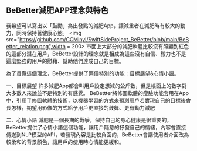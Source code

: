 ## BeBetter減肥APP理念與特色
我希望可以寫出以「鼓勵」為出發點的減肥App，讓減重者在減肥時有較大的動力，同時保持著健康心態。
<img src="https://github.com/CCMinyi/SwiftSideProject_BeBetter/blob/main/BeBetter_relation.png",width = 200>
市面上大部分的減肥軟體比較沒有照顧到紅色的這部分潛在用戶，BeBetter設計的理念就是相成為這些沒有自信、毅力也不是這麼堅強的用戶的慰藉、幫助他們達成自己的目標。

為了貫徹這個理念，BeBetter提供了兩個特別的功能：目標展望&心情小語。

一、目標展望
許多減肥App都會叫用戶設定想減的公斤數，但是帳面上的數字對大多數人來說並不是特別的有感覺。
BeBettter將修圖軟體的瘦臉功能套用在App中，引用了修圖軟體的技術，以機器學習的方式來預測用戶若實現自己的目標後會長怎樣，期望用影像的方式給予用戶更直接的鼓舞、更有動力減肥

二、心情小語
減肥是一個長期的戰爭，保持自己的身心健康是很重要的，BeBetter提供了心情小語這個功能，讓用戶隨意的抒發自己的情緒，內容會直接傳送到NLP模型的API，若發現內容是比較負面的，BeBetter會講使用者介面改為較柔和的背景顏色，讓用戶的使用時心情能更緩和。
